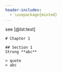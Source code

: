 ```yaml
---
header-includes: 
  - \usepackage{minted}
...
```


see [@lst:test]

```{#lst:test .md .mathescape caption="Markdown 代码高亮测试"}
# Chapter 1

## Section 1
Strong **abc**

> quote
> abc
```